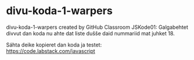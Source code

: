 # divu-koda-1-warpers
divu-koda-1-warpers created by GitHub Classroom
JSKode01:
Galgabehtet divvut dan koda nu ahte dat liste dušše daid nummariid mat juhket 18.

Sáhta deike kopieret dan koda ja testet: https://code.labstack.com/javascript

